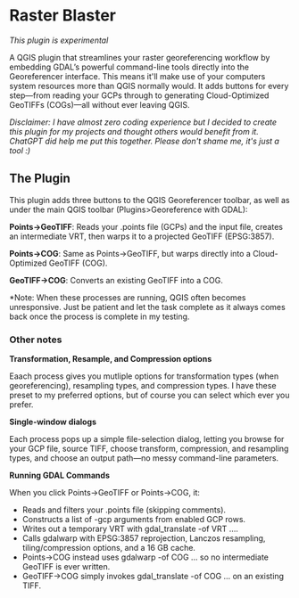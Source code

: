 # Raster Blaster

*This plugin is experimental*

A QGIS plugin that streamlines your raster georeferencing workflow by embedding GDAL’s powerful command-line tools directly into the Georeferencer interface. This means it'll make use of your computers system resources more than QGIS normally would. It adds buttons for every step—from reading your GCPs through to generating Cloud-Optimized GeoTIFFs (COGs)—all without ever leaving QGIS.

*Disclaimer: I have almost zero coding experience but I decided to create this plugin for my projects and thought others would benefit from it. ChatGPT did help me put this together. Please don't shame me, it's just a tool :)*

## The Plugin

This plugin adds three buttons to the QGIS Georeferencer toolbar, as well as under the main QGIS toolbar (Plugins>Georeference with GDAL):


**Points→GeoTIFF**: Reads your .points file (GCPs) and the input file, creates an intermediate VRT, then warps it to a projected GeoTIFF (EPSG:3857).


**Points→COG**: Same as Points→GeoTIFF, but warps directly into a Cloud-Optimized GeoTIFF (COG).


**GeoTIFF→COG**: Converts an existing GeoTIFF into a COG.


*Note: When these processes are running, QGIS often becomes unresponsive. Just be patient and let the task complete as it always comes back once the process is complete in my testing.



### Other notes

**Transformation, Resample, and Compression options**


Eaach process gives you mutliple options for transformation types (when georeferencing), resampling types, and compression types. I have these preset to my preferred options, but of course you can select which ever you prefer.


**Single-window dialogs**


 Each process pops up a simple file-selection dialog, letting you browse for your GCP file, source TIFF, choose transform, compression, and resampling types, and choose an output path—no messy command-line parameters.


**Running GDAL Commands**


When you click Points→GeoTIFF or Points→COG, it:  
- Reads and filters your .points file (skipping comments).  
- Constructs a list of -gcp arguments from enabled GCP rows.  
- Writes out a temporary VRT with gdal_translate -of VRT ….  
- Calls gdalwarp with EPSG:3857 reprojection, Lanczos resampling, tiling/compression options, and a 16 GB cache.  
- Points→COG instead uses gdalwarp -of COG … so no intermediate GeoTIFF is ever written.  
- GeoTIFF→COG simply invokes gdal_translate -of COG … on an existing TIFF.  



